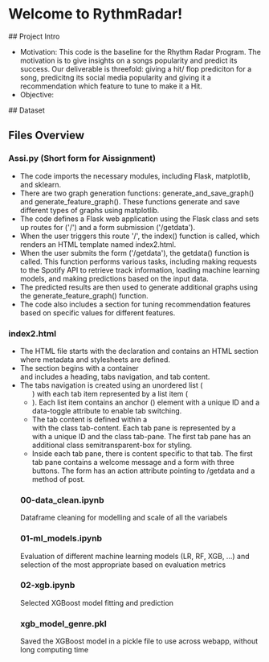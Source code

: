 # Welcome to RythmRadar!

## Project Intro
- Motivation: This code is the baseline for the Rhythm Radar Program. The motivation is to give insights on a songs popularity and predict its success. Our deliverable is threefold: giving a hit/ flop prediciton for a song, predicitng its social media popularity and giving it a recommendation which feature to tune to make it a Hit.
- Objective:

## Dataset

## Files Overview

### Assi.py (Short form for Aissignment)
- The code imports the necessary modules, including Flask, matplotlib, and sklearn.
- There are two graph generation functions: generate_and_save_graph() and generate_feature_graph(). These functions generate and save different types of graphs using matplotlib.
- The code defines a Flask web application using the Flask class and sets up routes for ('/') and a form submission ('/getdata').
- When the user triggers this route '/', the index() function is called, which renders an HTML template named index2.html.
- When the user submits the form ('/getdata'), the getdata() function is called. This function performs various tasks, including making requests to the Spotify API to retrieve track information, loading machine learning models, and making predictions based on the input data.
- The predicted results are then used to generate additional graphs using the generate_feature_graph() function.
- The code also includes a section for tuning recommendation features based on specific values for different features.
### index2.html
- The HTML file starts with the <!DOCTYPE html> declaration and contains an HTML <head> section where metadata and stylesheets are defined.
- The <body> section begins with a container <div> and includes a heading, tabs navigation, and tab content.
- The tabs navigation is created using an unordered list (<ul>) with each tab item represented by a list item (<li>). Each list item contains an anchor (<a>) element with a unique ID and a data-toggle attribute to enable tab switching.
- The tab content is defined within a <div> with the class tab-content. Each tab pane is represented by a <div> with a unique ID and the class tab-pane. The first tab pane has an additional class semitransparent-box for styling.
- Inside each tab pane, there is content specific to that tab. The first tab pane contains a welcome message and a form with three buttons. The form has an action attribute pointing to /getdata and a method of post.
### 00-data_clean.ipynb
Dataframe cleaning for modelling and scale of all the variabels
### 01-ml_models.ipynb
Evaluation of different machine learning models (LR, RF, XGB, ...) and selection of the most appropriate based on evaluation metrics
### 02-xgb.ipynb
Selected XGBoost model fitting and prediction
### xgb_model_genre.pkl
Saved the XGBoost model in a pickle file to use across webapp, without long computing time
